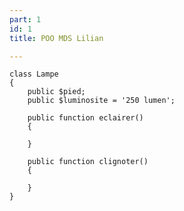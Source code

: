 ```yaml
---
part: 1
id: 1
title: POO MDS Lilian

---
```

    class Lampe
    {
        public $pied;
        public $luminosite = '250 lumen';
        
        public function eclairer()
        {
        
        }
        
        public function clignoter()
        {
        
        }
    }